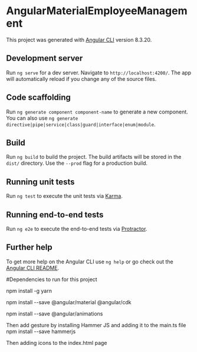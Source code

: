 # AngularMaterialEmployeeManagement

This project was generated with [Angular CLI](https://github.com/angular/angular-cli) version 8.3.20.

## Development server

Run `ng serve` for a dev server. Navigate to `http://localhost:4200/`. The app will automatically reload if you change any of the source files.

## Code scaffolding

Run `ng generate component component-name` to generate a new component. You can also use `ng generate directive|pipe|service|class|guard|interface|enum|module`.

## Build

Run `ng build` to build the project. The build artifacts will be stored in the `dist/` directory. Use the `--prod` flag for a production build.

## Running unit tests

Run `ng test` to execute the unit tests via [Karma](https://karma-runner.github.io).

## Running end-to-end tests

Run `ng e2e` to execute the end-to-end tests via [Protractor](http://www.protractortest.org/).

## Further help

To get more help on the Angular CLI use `ng help` or go check out the [Angular CLI README](https://github.com/angular/angular-cli/blob/master/README.md).


#Dependencies to run for this project
 
  npm install -g yarn
  
  npm install --save @angular/material @angular/cdk

  npm install --save @angular/animations
  
  Then add gesture by installing Hammer JS and adding it to the main.ts file
   npm install --save hammerjs
   
   Then adding icons to the index.html page
   <link href="https://fonts.googleapis.com/icon?family=Material+Icons" rel="stylesheet">
     
